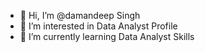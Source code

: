 - 👋 Hi, I’m @damandeep Singh
- 👀 I’m interested in Data Analyst Profile
- 🌱 I’m currently learning Data Analyst Skills

<!---
damandeep23/damandeep23 is a ✨ special ✨ repository because its `README.md` (this file) appears on your GitHub profile.
You can click the Preview link to take a look at your changes.
--->
